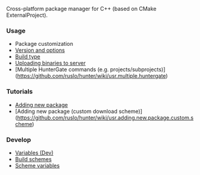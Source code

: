 Cross-platform package manager for C++ (based on CMake ExternalProject).

### Usage
* Package customization
 * [Version and options](https://github.com/ruslo/hunter/wiki/example.custom.config.id)
 * [Build type](https://github.com/ruslo/hunter/wiki/example.hunter_configuration_types)
* [Uploading binaries to server](https://cpp-pm-hunter.readthedocs.io/en/latest/faq/why-binaries-from-server-not-used.html#uploading-to-server)
* [Multiple HunterGate commands (e.g. projects/subprojects)]
(https://github.com/ruslo/hunter/wiki/usr.multiple.huntergate)

### Tutorials
* [Adding new package](https://cpp-pm-hunter.readthedocs.io/en/latest/creating-new/cmake.html)
* [Adding new package (custom download scheme)]
(https://github.com/ruslo/hunter/wiki/usr.adding.new.package.custom.scheme)

### Develop
* [Variables (Dev)](https://github.com/ruslo/hunter/wiki/dev.variables)
* [Build schemes](https://github.com/ruslo/hunter/wiki/dev.build.schemes)
* [Scheme variables](https://github.com/ruslo/hunter/wiki/dev.scheme_variables)
